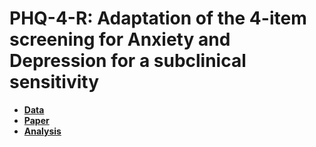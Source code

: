 # PHQ-4-R: Adaptation of the 4-item screening for Anxiety and Depression for a subclinical sensitivity

- [**Data**](https://github.com/RealityBending/IllusionGameReliability/blob/main/data/preprocessed_questionnaires.csv)
- [**Paper**](https://dominiquemakowski.github.io/PHQ4R/analysis.html)
- [**Analysis**](https://dominiquemakowski.github.io/PHQ4R/paper/manuscript.pdf)